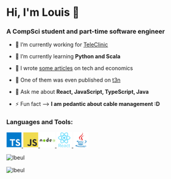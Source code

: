<h1>Hi, I'm Louis 👋</h1>
<h3>A CompSci student and part-time software engineer</h3>

- 🔭 I’m currently working for [TeleClinic](https://www.teleclinic.com/)

- 🌱 I’m currently learning **Python and Scala**

- 📝 I wrote [some articles](https://louisbeul.medium.com/) on tech and economics

- 📰 One of them was even published on [t3n](https://t3n.de/news/eigentlich-smart-contracts-1232676/)

- 💬 Ask me about **React, JavaScript, TypeScript, Java**

- ⚡ Fun fact --> **I am pedantic about cable management :D**

<h3 align="left">Languages and Tools:</h3>
<p align="left"><a href="https://www.typescriptlang.org/" target="_blank" rel="noreferrer"> <img src="https://raw.githubusercontent.com/devicons/devicon/master/icons/typescript/typescript-original.svg" alt="typescript" width="40" height="40"/> </a> <a href="https://developer.mozilla.org/en-US/docs/Web/JavaScript" target="_blank" rel="noreferrer"> <img src="https://raw.githubusercontent.com/devicons/devicon/master/icons/javascript/javascript-original.svg" alt="javascript" width="40" height="40"/> </a> <a href="https://nodejs.org" target="_blank" rel="noreferrer"> <img src="https://raw.githubusercontent.com/devicons/devicon/master/icons/nodejs/nodejs-original-wordmark.svg" alt="nodejs" width="40" height="40"/> </a> <a href="https://reactjs.org/" target="_blank" rel="noreferrer"> <img src="https://raw.githubusercontent.com/devicons/devicon/master/icons/react/react-original-wordmark.svg" alt="react" width="40" height="40"/> </a> <a href="https://www.java.com" target="_blank" rel="noreferrer"> <img src="https://raw.githubusercontent.com/devicons/devicon/master/icons/java/java-original.svg" alt="java" width="40" height="40"/> </a> </p>

<p><img align="center" src="https://github-readme-stats.vercel.app/api/top-langs?username=lbeul&show_icons=true&locale=en&layout=compact" alt="lbeul" /></p>

<p><img align="center" src="https://github-readme-streak-stats.herokuapp.com/?user=lbeul&" alt="lbeul" /></p>
